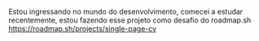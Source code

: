 Estou ingressando no mundo do desenvolvimento, comecei a estudar recentemente, estou fazendo esse projeto como desafio do roadmap.sh
https://roadmap.sh/projects/single-page-cv

